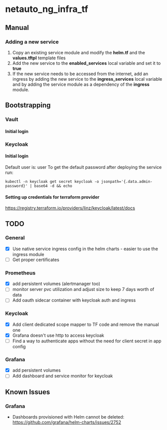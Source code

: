 # netauto_ng_infra_tf

## Manual
### Adding a new service
1. Copy an existing service module and modify the **helm.tf** and the **values.tftpl** template files
2. Add the new service to the **enabled_services** local variable and set it to **true**
3. If the new service needs to be accessed from the internet, add an ingress by adding the new service to the **ingress_services** local variable and by adding the service module as a dependency of the **ingress** module.

## Bootstrapping
### Vault
#### Initial login


### Keycloak
#### Initial login
Default user is: user
To get the default password after deploying the service run:
```
kubectl -n keycloak get secret keycloak -o jsonpath='{.data.admin-password}' | base64 -d && echo
```

#### Setting up credentials for terraform provider
https://registry.terraform.io/providers/linz/keycloak/latest/docs

## TODO
### General
- [x] Use native service ingress config in the helm charts - easier to use the ingress module
- [ ] Get proper certificates

### Prometheus
- [x] add persistent volumes (alertmanager too)
- [ ] monitor server pvc utilization and adjust size to keep 7 days worth of data
- [ ] Add oauth sidecar container with keycloak auth and ingress
### Keycloak
- [x] Add client dedicated scope mapper to TF code and remove the manual one
- [x] Grafana doesn't use http to access keycloak
- [ ] Find a way to authenticate apps without the need for client secret in app config
### Grafana
- [x] add persistent volumes
- [ ] Add dashboard and service monitor for keycloak

## Known Issues
### Grafana
- Dashboards provisioned with Helm cannot be deleted: https://github.com/grafana/helm-charts/issues/2752
